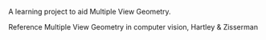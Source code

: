 A learning project to aid Multiple View Geometry.

Reference Multiple View Geometry in computer vision, Hartley & Zisserman
